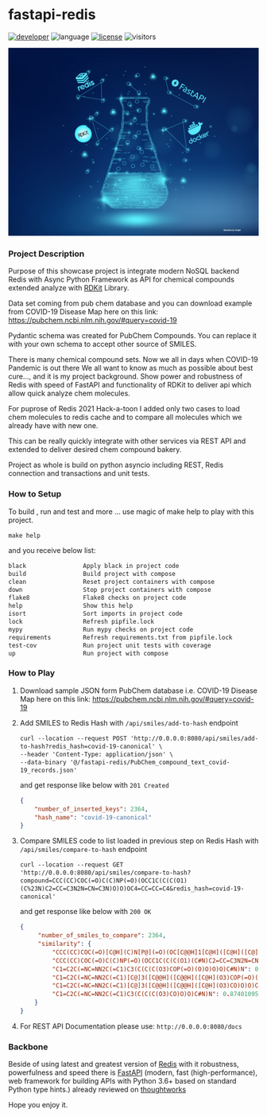 # fastapi-redis


[![developer](https://img.shields.io/badge/Dev-grillazz-green?style)](https://github.com/grillazz)
![language](https://img.shields.io/badge/language-python-blue?style)
[![license](https://img.shields.io/github/license/grillazz/fastapi-redis)](https://github.com/grillazz/fastapi-redis/blob/main/LICENSE)
![visitors](https://visitor-badge.laobi.icu/badge?page_id=grillazz.fastapi-redis")

![fastapi-redis](/static/mols.jpg)

### Project Description
Purpose of this showcase project is integrate modern NoSQL backend Redis with Async Python Framework
as API for chemical compounds extended analyze with [RDKit](https://github.com/rdkit/rdkit) Library.

Data set coming from pub chem database and you can download example from COVID-19 Disease Map here on this link: https://pubchem.ncbi.nlm.nih.gov/#query=covid-19

Pydantic schema was created for PubChem Compounds. You can replace it with your own schema to accept other source of SMILES.

There is many chemical compound sets. Now we all in days when COVID-19 Pandemic is out there 
We all want to know as much as possible about best cure..., and it is my project background.
Show power and robustness of Redis with speed of FastAPI and functionality of RDKit to deliver api 
which allow quick analyze chem molecules.

For puprose of Redis 2021 Hack-a-toon I added only two cases to load chem molecules to redis cache and to compare 
all molecules which we already have with new one.

This can be really quickly integrate with other services via REST API and extended to deliver desired chem compound bakery.

Project as whole is build on python asyncio including REST, Redis connection and transactions and unit tests.


### How to Setup
To build , run and test and more ... use magic of make help to play with this project.
```shell
make help
```
and you receive below list:
```text
black                Apply black in project code
build                Build project with compose
clean                Reset project containers with compose
down                 Stop project containers with compose
flake8               Flake8 checks on project code
help                 Show this help
isort                Sort imports in project code
lock                 Refresh pipfile.lock
mypy                 Run mypy checks on project code
requirements         Refresh requirements.txt from pipfile.lock
test-cov             Run project unit tests with coverage
up                   Run project with compose
```
### How to Play
1. Download sample JSON form PubChem database i.e. COVID-19 Disease Map here on this link:
   https://pubchem.ncbi.nlm.nih.gov/#query=covid-19
   
2. Add SMILES to Redis Hash with `/api/smiles/add-to-hash` endpoint
    ```shell
    curl --location --request POST 'http://0.0.0.0:8080/api/smiles/add-to-hash?redis_hash=covid-19-canonical' \
    --header 'Content-Type: application/json' \
    --data-binary '@/fastapi-redis/PubChem_compound_text_covid-19_records.json'
    ```
    and get response like below with `201 Created`
    ```json
    {
        "number_of_inserted_keys": 2364,
        "hash_name": "covid-19-canonical"
    }
    ```
3. Compare SMILES code to list loaded in previous step on Redis Hash with `/api/smiles/compare-to-hash` endpoint
    ```shell
    curl --location --request GET 
   'http://0.0.0.0:8080/api/smiles/compare-to-hash?compound=CCC(CC)COC(=O)C(C)NP(=O)(OCC1C(C(C(O1)(C%23N)C2=CC=C3N2N=CN=C3N)O)O)OC4=CC=CC=C4&redis_hash=covid-19-canonical'
   ```
   and get response like below with `200 OK`
   ```json
   {
        "number_of_smiles_to_compare": 2364,
        "similarity": {
            "CCC(CC)COC(=O)[C@H](C)N[P@](=O)(OC[C@@H]1[C@H]([C@H]([C@](O1)(C#N)C2=CC=C3N2N=CN=C3N)O)O)OC4=CC=CC=C4": 1.0,
            "CCC(CC)COC(=O)C(C)NP(=O)(OCC1C(C(C(O1)(C#N)C2=CC=C3N2N=CN=C3N)O)O)OC4=CC=CC=C4": 1.0,
            "C1=C2C(=NC=NN2C(=C1)C3(C(C(C(O3)COP(=O)(O)O)O)O)C#N)N": 0.8964264082374318,
            "C1=C2C(=NC=NN2C(=C1)[C@]3([C@@H]([C@@H]([C@H](O3)COP(=O)(O)O)O)O)C#N)N": 0.8964264082374318,
            "C1=C2C(=NC=NN2C(=C1)[C@]3([C@@H]([C@@H]([C@H](O3)CO)O)O)C#N)N": 0.8740109555690809,
            "C1=C2C(=NC=NN2C(=C1)C3(C(C(C(O3)CO)O)O)C#N)N": 0.8740109555690809
       }
   }
   ```
4. For REST API Documentation please use: `http://0.0.0.0:8080/docs`
    

### Backbone
Beside of using latest and greatest version of [Redis](https://redis.io/) with it robustness, powerfulness and speed
there is [FastAPI](https://fastapi.tiangolo.com/) (modern, fast (high-performance), 
web framework for building APIs with Python 3.6+ based on standard Python type hints.) already reviewed
on [thoughtworks](https://www.thoughtworks.com/radar/languages-and-frameworks?blipid=202104087)

Hope you enjoy it.

